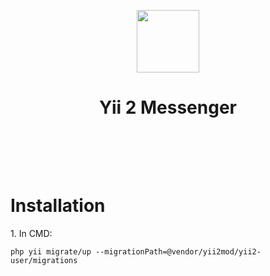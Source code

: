 <p align="center">
    <a href="https://github.com/yiisoft" target="_blank">
        <img src="https://avatars0.githubusercontent.com/u/993323" height="100px">
    </a>
    <h1 align="center">Yii 2 Messenger</h1>
    <br>
</p>
<br>
<br>
<h1>Installation</h1>
<p>1. In CMD: </p>
<pre><code>php yii migrate/up --migrationPath=@vendor/yii2mod/yii2-user/migrations</code></pre>
